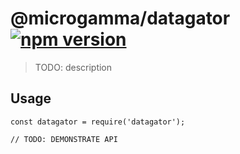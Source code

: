 # @microgamma/datagator [![npm version](https://badge.fury.io/js/%40microgamma%2Fdatagator.svg)](https://badge.fury.io/js/%40microgamma%2Fdatagator)

> TODO: description

## Usage

```
const datagator = require('datagator');

// TODO: DEMONSTRATE API
```
